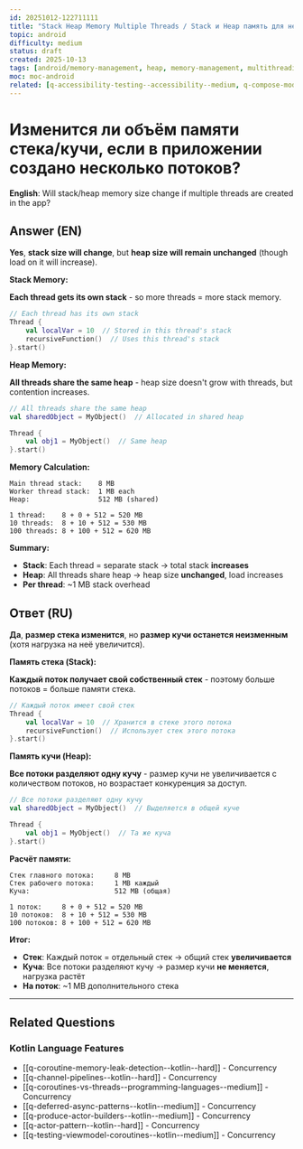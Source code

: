 ```yaml
---
id: 20251012-122711111
title: "Stack Heap Memory Multiple Threads / Stack и Heap память для нескольких потоков"
topic: android
difficulty: medium
status: draft
created: 2025-10-13
tags: [android/memory-management, heap, memory-management, multithreading, stack, threading, difficulty/medium]
moc: moc-android
related: [q-accessibility-testing--accessibility--medium, q-compose-modifier-system--android--medium, q-background-tasks-decision-guide--android--medium]
---
```

# Изменится ли объём памяти стека/кучи, если в приложении создано несколько потоков?

**English**: Will stack/heap memory size change if multiple threads are created in the app?

## Answer (EN)
**Yes**, **stack size will change**, but **heap size will remain unchanged** (though load on it will increase).

**Stack Memory:**

**Each thread gets its own stack** - so more threads = more stack memory.

```kotlin
// Each thread has its own stack
Thread {
    val localVar = 10  // Stored in this thread's stack
    recursiveFunction()  // Uses this thread's stack
}.start()
```

**Heap Memory:**

**All threads share the same heap** - heap size doesn't grow with threads, but contention increases.

```kotlin
// All threads share the same heap
val sharedObject = MyObject()  // Allocated in shared heap

Thread {
    val obj1 = MyObject()  // Same heap
}.start()
```

**Memory Calculation:**

```
Main thread stack:    8 MB
Worker thread stack:  1 MB each
Heap:                 512 MB (shared)

1 thread:    8 + 0 + 512 = 520 MB
10 threads:  8 + 10 + 512 = 530 MB
100 threads: 8 + 100 + 512 = 620 MB
```

**Summary:**

- **Stack**: Each thread = separate stack → total stack **increases**
- **Heap**: All threads share heap → heap size **unchanged**, load increases
- **Per thread**: ~1 MB stack overhead

## Ответ (RU)

**Да**, **размер стека изменится**, но **размер кучи останется неизменным** (хотя нагрузка на неё увеличится).

**Память стека (Stack):**

**Каждый поток получает свой собственный стек** - поэтому больше потоков = больше памяти стека.

```kotlin
// Каждый поток имеет свой стек
Thread {
    val localVar = 10  // Хранится в стеке этого потока
    recursiveFunction()  // Использует стек этого потока
}.start()
```

**Память кучи (Heap):**

**Все потоки разделяют одну кучу** - размер кучи не увеличивается с количеством потоков, но возрастает конкуренция за доступ.

```kotlin
// Все потоки разделяют одну кучу
val sharedObject = MyObject()  // Выделяется в общей куче

Thread {
    val obj1 = MyObject()  // Та же куча
}.start()
```

**Расчёт памяти:**

```
Стек главного потока:     8 MB
Стек рабочего потока:     1 MB каждый
Куча:                     512 MB (общая)

1 поток:     8 + 0 + 512 = 520 MB
10 потоков:  8 + 10 + 512 = 530 MB
100 потоков: 8 + 100 + 512 = 620 MB
```

**Итог:**

- **Стек**: Каждый поток = отдельный стек → общий стек **увеличивается**
- **Куча**: Все потоки разделяют кучу → размер кучи **не меняется**, нагрузка растёт
- **На поток**: ~1 MB дополнительного стека


---

## Related Questions

### Kotlin Language Features
- [[q-coroutine-memory-leak-detection--kotlin--hard]] - Concurrency
- [[q-channel-pipelines--kotlin--hard]] - Concurrency
- [[q-coroutines-vs-threads--programming-languages--medium]] - Concurrency
- [[q-deferred-async-patterns--kotlin--medium]] - Concurrency
- [[q-produce-actor-builders--kotlin--medium]] - Concurrency
- [[q-actor-pattern--kotlin--hard]] - Concurrency
- [[q-testing-viewmodel-coroutines--kotlin--medium]] - Concurrency
